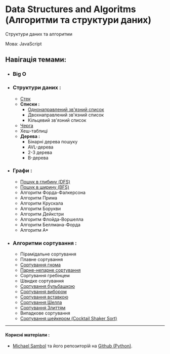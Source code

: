 # Data Structures and Algoritms (Алгоритми та структури даних)
Структури даних та алгоритми 

Мова: JavaScript
## Навігація темами:
- ### Big O
- ### Структури даних :
    - [Стек](https://github.com/DaniilHerasymenko/algoritmsJS/blob/main/stack.js)
    - __Списки :__
        - [Однонаправлений зв'язний список](https://github.com/DaniilHerasymenko/algoritmsJS/blob/main/singlyLinkedList.js)
        - Двохнаправлений зв'язний список
        - Кільцевий зв'язний список
    - [Черга](https://github.com/DaniilHerasymenko/algoritmsJS/blob/main/queue.js)
    - Хеш-таблиці
    - __Дерева :__ 
        - Бінарні дерева пошуку
        - AVL-дерева
        - 2-3 дерева
        - B-дерева
- ### Графи :
    - [Пошук в глибину (DFS)](https://github.com/DaniilHerasymenko/algoritmsJS/blob/main/dfsSearch.js)
    - [Пошук в ширину (BFS)](https://github.com/DaniilHerasymenko/algoritmsJS/blob/main/bfsSearch.js)
    - Алгоритм Форда-Фалкерсона
    - Алгоритм Прима
    - Алгоритм Крускала
    - Алгоритм Борукви
    - Алгоритм Дейкстри
    - Алгоритм Флойда-Воршелла
    - Алгоритм Беллмана-Форда
    - Алгоритм А*
- ### Алгоритми сортування :
    - Пірамідальне сортування
    - Плавне сортування
    - [Сортування гнома](https://github.com/DaniilHerasymenko/algoritmsJS/blob/main/gnomeSort.js)
    - [Парне-непарне сортування](https://github.com/DaniilHerasymenko/algoritmsJS/blob/main/oddEvenSort.js)
    - Сортування гребінцем
    - Швидке сортування
    - [Сортування бульбашкою](https://github.com/DaniilHerasymenko/algoritmsJS/blob/main/bubbleSort.js)
    - [Сортування вибором](https://github.com/DaniilHerasymenko/algoritmsJS/blob/main/selectionSort.js)
    - [Сортування вставкою](https://github.com/DaniilHerasymenko/algoritmsJS/blob/main/insertionSort.js)
    - [Сортування Шелла](https://github.com/DaniilHerasymenko/algoritmsJS/blob/main/shellSort.js)
    - [Сортування Злиттям](https://github.com/DaniilHerasymenko/algoritmsJS/blob/main/mergeSort.js)
    - Випадкове сортування
    - [Сортування шейкером (Cocktail Shaker Sort)](https://github.com/DaniilHerasymenko/algoritmsJS/blob/main/cocktailSort.js)
___
#### Корисні матеріали :
- [Michael Sambol](https://www.youtube.com/@MichaelSambol) та його репозиторій на [Github (Python)](https://github.com/msambol/dsa).
